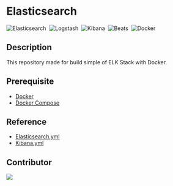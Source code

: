 # Elasticsearch
<img alt="Elasticsearch" src="https://img.shields.io/badge/Elasticsearch-005571?style=flat&logo=Elasticsearch&logoColor=FFFFFF">&nbsp;
<img alt="Logstash" src="https://img.shields.io/badge/Logstash-005571?style=flat&logo=Logstash&logoColor=FFFFFF">&nbsp;
<img alt="Kibana" src="https://img.shields.io/badge/Kibana-005571?style=flat&logo=Kibana&logoColor=FFFFFF">&nbsp;
<img alt="Beats" src="https://img.shields.io/badge/Beats-005571?style=flat&logo=Beats&logoColor=FFFFFF">&nbsp;
<img alt="Docker" src="https://img.shields.io/badge/Docker-2496ED?&style=flat&logo=docker&logoColor=ffffff">&nbsp;

## Description
This repository made for build simple of ELK Stack with Docker.

## Prerequisite
* [Docker](https://docs.docker.com/engine/install/ubuntu/)
* [Docker Compose](https://docs.docker.com/compose/install/)

## Reference
- [Elasticsearch.yml](https://github.com/elastic/elasticsearch/blob/master/distribution/src/config/elasticsearch.yml)
- [Kibana.yml](https://github.com/elastic/kibana/blob/main/config/kibana.yml)

## Contributor
<a href="https://github.com/Harin3Bone"><img src="https://img.shields.io/badge/Harin3Bone-181717?style=flat&logo=github&logoColor=ffffff"></a>